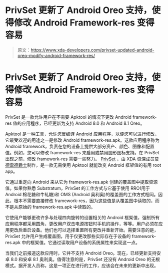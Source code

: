 # PrivSet 更新了 Android Oreo 支持，使得修改 Android Framework-res 变得容易

> 原文：<https://www.xda-developers.com/privset-updated-android-oreo-modify-android-framework-res/>

# PrivSet 更新了 Android Oreo 支持，使得修改 Android Framework-res 变得容易

PrivSet 是一款允许用户在不需要 Apktool 的情况下更改 Android framework-res 值的应用程序，已经更新为支持 Android 8.0 和 Android 8.1 Oreo。

Apktool 是一种工具，允许您反编译 Android 应用程序，以便您可以进行修改，它最受欢迎的用途之一是修改 Android framework-res.apk。这款应用程序称为 Android framework，负责在您的设备上提供大部分资产、颜色、图像和配置值。例如，您可以修改 framework-res 来启用或禁用圆形图标支持。在 PrivSet 出现之前，修改 framework-res 需要一些努力。 [PrivSet](https://www.xda-developers.com/modify-android-framework-values-privset/) ，由 XDA 资深成员[莫德雷德爵士](https://forum.xda-developers.com/member.php?u=5450821)制作，是一款无需使用 Apktool 就能改变 Android 框架值的有用 root app。

它通过重定向 Android 来从它为 framework-res.apk 创建的覆盖图中提取资源值。如果你熟悉 Substratum，PrivSet 的工作方式与它基于使用 RRO(用于 Android 棉花糖和牛轧糖)和 OMS (Android 奥利奥)的覆盖图的工作方式相同。因此，根本不需要直接修改 framework-res，因为这些值是从覆盖图中读取的，而不是从原始的 framework-res.apk 中读取的。

它使用户能够更改许多与处理四向旋转的设置相关的 Android 框架值，强制所有应用程序都采用圆角，更改用户双击电源按钮时手机的操作，等等。用户必须在应用更改后重启设备。他们也可以选择重置所有更改并重新开始。需要注意的是，PrivSet 允许用户生成覆盖图，用于仅更改那些实际存在于设备的 framework-res.apk 中的框架值。它通过读取用户设备的系统属性来实现这一点。

当我们之前报道这款应用时，它并不支持 Android Oreo。现在，已经更新支持安卓 8.0 和安卓 8.1 奥利奥。值得注意的是，PrivSet 还没有 Android Oreo 的无根模式。据开发人员称，这是一项正在进行的工作，应该会在未来的更新中出现。